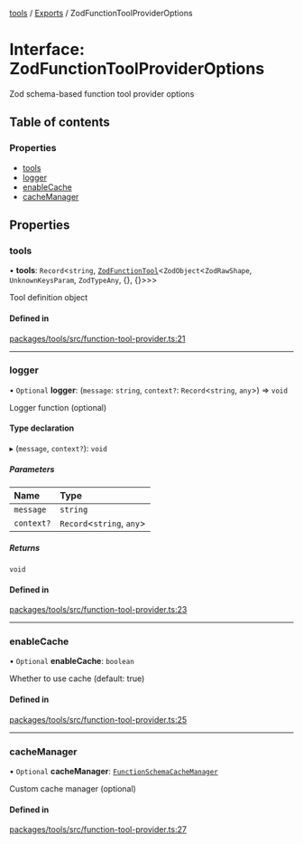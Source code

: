 <!-- 
 ⚠️  AUTO-GENERATED FILE - DO NOT EDIT MANUALLY
 This file is automatically generated by scripts/docs-generator.js
 To make changes, edit the source TypeScript files or update the generator script
-->

[tools](../../) / [Exports](../modules) / ZodFunctionToolProviderOptions

# Interface: ZodFunctionToolProviderOptions

Zod schema-based function tool provider options

## Table of contents

### Properties

- [tools](ZodFunctionToolProviderOptions#tools)
- [logger](ZodFunctionToolProviderOptions#logger)
- [enableCache](ZodFunctionToolProviderOptions#enablecache)
- [cacheManager](ZodFunctionToolProviderOptions#cachemanager)

## Properties

### tools

• **tools**: `Record`\<`string`, [`ZodFunctionTool`](ZodFunctionTool)\<`ZodObject`\<`ZodRawShape`, `UnknownKeysParam`, `ZodTypeAny`, {}, {}\>\>\>

Tool definition object

#### Defined in

[packages/tools/src/function-tool-provider.ts:21](https://github.com/woojubb/robota/blob/7cc8c5dc7bc6a25399fd926ad971519431fc587f/packages/tools/src/function-tool-provider.ts#L21)

___

### logger

• `Optional` **logger**: (`message`: `string`, `context?`: `Record`\<`string`, `any`\>) => `void`

Logger function (optional)

#### Type declaration

▸ (`message`, `context?`): `void`

##### Parameters

| Name | Type |
| :------ | :------ |
| `message` | `string` |
| `context?` | `Record`\<`string`, `any`\> |

##### Returns

`void`

#### Defined in

[packages/tools/src/function-tool-provider.ts:23](https://github.com/woojubb/robota/blob/7cc8c5dc7bc6a25399fd926ad971519431fc587f/packages/tools/src/function-tool-provider.ts#L23)

___

### enableCache

• `Optional` **enableCache**: `boolean`

Whether to use cache (default: true)

#### Defined in

[packages/tools/src/function-tool-provider.ts:25](https://github.com/woojubb/robota/blob/7cc8c5dc7bc6a25399fd926ad971519431fc587f/packages/tools/src/function-tool-provider.ts#L25)

___

### cacheManager

• `Optional` **cacheManager**: [`FunctionSchemaCacheManager`](../classes/FunctionSchemaCacheManager)

Custom cache manager (optional)

#### Defined in

[packages/tools/src/function-tool-provider.ts:27](https://github.com/woojubb/robota/blob/7cc8c5dc7bc6a25399fd926ad971519431fc587f/packages/tools/src/function-tool-provider.ts#L27)
